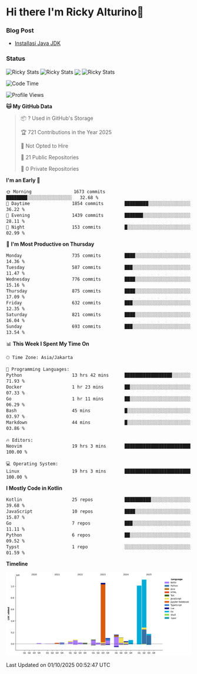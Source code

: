# Hi there I'm Ricky Alturino👋

### Blog Post

<!-- BLOG-POST-LIST:START -->

- [Installasi Java JDK](https://onirutla.medium.com/installasi-java-jdk-ec701beeb5cb?source=rss-d9d81c918cc9------2)
<!-- BLOG-POST-LIST:END -->

### Status

<img align="center" alt="Ricky Stats" src="https://github-readme-stats.vercel.app/api?username=Alturino&theme=dark&show_icons=true&hide_border=false" />
<img align="center" alt="Ricky Stats" src="https://github-readme-stats.vercel.app/api/top-langs/?username=Alturino&theme=dark&show_icons=true&layout=compact"/>
<img align="center" width="640px" src="https://github-readme-stats.vercel.app/api/wakatime?username=Alturino&layout=compact&hide_border=true&theme=dark">
<img align="center" alt="Ricky Stats" src="https://leetcard.jacoblin.cool/alturino?border=0&radius=20&ext=activity"/>

<!--START_SECTION:waka-->
![Code Time](http://img.shields.io/badge/Code%20Time-1%2C455%20hrs%2023%20mins-blue)

![Profile Views](http://img.shields.io/badge/Profile%20Views-0-blue)

**🐱 My GitHub Data** 

> 📦 ? Used in GitHub's Storage 
 > 
> 🏆 721 Contributions in the Year 2025
 > 
> 🚫 Not Opted to Hire
 > 
> 📜 21 Public Repositories 
 > 
> 🔑 0 Private Repositories 
 > 
**I'm an Early 🐤** 

```text
🌞 Morning                1673 commits        ████████░░░░░░░░░░░░░░░░░   32.68 % 
🌆 Daytime                1854 commits        █████████░░░░░░░░░░░░░░░░   36.22 % 
🌃 Evening                1439 commits        ███████░░░░░░░░░░░░░░░░░░   28.11 % 
🌙 Night                  153 commits         █░░░░░░░░░░░░░░░░░░░░░░░░   02.99 % 
```
📅 **I'm Most Productive on Thursday** 

```text
Monday                   735 commits         ████░░░░░░░░░░░░░░░░░░░░░   14.36 % 
Tuesday                  587 commits         ███░░░░░░░░░░░░░░░░░░░░░░   11.47 % 
Wednesday                776 commits         ████░░░░░░░░░░░░░░░░░░░░░   15.16 % 
Thursday                 875 commits         ████░░░░░░░░░░░░░░░░░░░░░   17.09 % 
Friday                   632 commits         ███░░░░░░░░░░░░░░░░░░░░░░   12.35 % 
Saturday                 821 commits         ████░░░░░░░░░░░░░░░░░░░░░   16.04 % 
Sunday                   693 commits         ███░░░░░░░░░░░░░░░░░░░░░░   13.54 % 
```


📊 **This Week I Spent My Time On** 

```text
🕑︎ Time Zone: Asia/Jakarta

💬 Programming Languages: 
Python                   13 hrs 42 mins      ██████████████████░░░░░░░   71.93 % 
Docker                   1 hr 23 mins        ██░░░░░░░░░░░░░░░░░░░░░░░   07.33 % 
Go                       1 hr 11 mins        ██░░░░░░░░░░░░░░░░░░░░░░░   06.29 % 
Bash                     45 mins             █░░░░░░░░░░░░░░░░░░░░░░░░   03.97 % 
Markdown                 44 mins             █░░░░░░░░░░░░░░░░░░░░░░░░   03.86 % 

🔥 Editors: 
Neovim                   19 hrs 3 mins       █████████████████████████   100.00 % 

💻 Operating System: 
Linux                    19 hrs 3 mins       █████████████████████████   100.00 % 
```

**I Mostly Code in Kotlin** 

```text
Kotlin                   25 repos            ██████████░░░░░░░░░░░░░░░   39.68 % 
JavaScript               10 repos            ████░░░░░░░░░░░░░░░░░░░░░   15.87 % 
Go                       7 repos             ███░░░░░░░░░░░░░░░░░░░░░░   11.11 % 
Python                   6 repos             ██░░░░░░░░░░░░░░░░░░░░░░░   09.52 % 
Typst                    1 repo              ░░░░░░░░░░░░░░░░░░░░░░░░░   01.59 % 
```



**Timeline**

![Lines of Code chart](https://raw.githubusercontent.com/Alturino/Alturino/main/assets/bar_graph.png)


 Last Updated on 01/10/2025 00:52:47 UTC
<!--END_SECTION:waka-->
